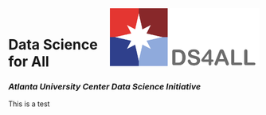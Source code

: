 <head>
  <link rel="shortcut icon" type="image/x-icon" href="images/favicon/favicon.ico">
</head>
<!-- ![DS4ALL Logo](/images/ds4all_logo.png) -->
<img src="/images/ds4all_logo_3100x1200.png" width="300" align="right">
<br>


# Data Science for All
### *Atlanta University Center Data Science Initiative*

This is a test
